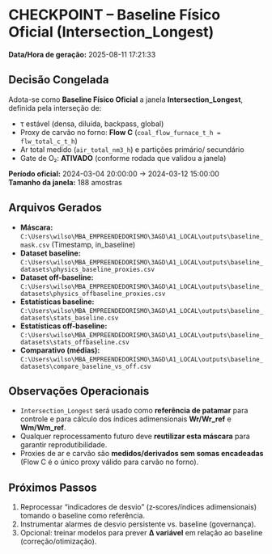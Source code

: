 ﻿# CHECKPOINT – Baseline Físico Oficial (Intersection_Longest)

**Data/Hora de geração:** 2025-08-11 17:21:33

## Decisão Congelada
Adota-se como **Baseline Físico Oficial** a janela **Intersection_Longest**, definida pela interseção de:
- τ estável (densa, diluída, backpass, global)
- Proxy de carvão no forno: **Flow C** (`coal_flow_furnace_t_h = flw_total_c_t_h`)
- Ar total medido (`air_total_nm3_h`) e partições primário/ secundário
- Gate de O₂: **ATIVADO** (conforme rodada que validou a janela)

**Período oficial:** 2024-03-04 20:00:00 → 2024-03-12 15:00:00  
**Tamanho da janela:** 188 amostras

## Arquivos Gerados
- **Máscara:** `C:\Users\wilso\MBA_EMPREENDEDORISMO\3AGD\A1_LOCAL\outputs\baseline_mask.csv` (Timestamp, in_baseline)
- **Dataset baseline:** `C:\Users\wilso\MBA_EMPREENDEDORISMO\3AGD\A1_LOCAL\outputs\baseline_datasets\physics_baseline_proxies.csv`
- **Dataset off-baseline:** `C:\Users\wilso\MBA_EMPREENDEDORISMO\3AGD\A1_LOCAL\outputs\baseline_datasets\physics_offbaseline_proxies.csv`
- **Estatísticas baseline:** `C:\Users\wilso\MBA_EMPREENDEDORISMO\3AGD\A1_LOCAL\outputs\baseline_datasets\stats_baseline.csv`
- **Estatísticas off-baseline:** `C:\Users\wilso\MBA_EMPREENDEDORISMO\3AGD\A1_LOCAL\outputs\baseline_datasets\stats_offbaseline.csv`
- **Comparativo (médias):** `C:\Users\wilso\MBA_EMPREENDEDORISMO\3AGD\A1_LOCAL\outputs\baseline_datasets\compare_baseline_vs_off.csv`

## Observações Operacionais
- `Intersection_Longest` será usado como **referência de patamar** para controle e para cálculo dos índices adimensionais **Wr/Wr_ref** e **Wm/Wm_ref**.
- Qualquer reprocessamento futuro deve **reutilizar esta máscara** para garantir reprodutibilidade.
- Proxies de ar e carvão são **medidos/derivados sem somas encadeadas** (Flow C é o único proxy válido para carvão no forno).

## Próximos Passos
1. Reprocessar “indicadores de desvio” (z‑scores/índices adimensionais) tomando o baseline como referência.
2. Instrumentar alarmes de desvio persistente vs. baseline (governança).
3. Opcional: treinar modelos para prever **Δ variável** em relação ao baseline (correção/otimização).
